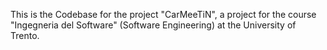 This is the Codebase for the project "CarMeeTiN", a project for the course "Ingegneria del Software" (Software Engineering) at the University of Trento.